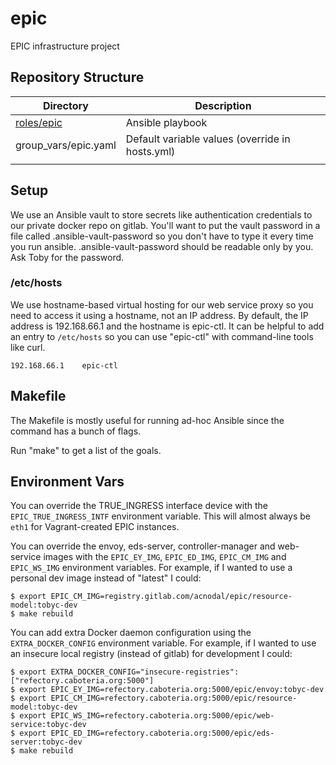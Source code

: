 # epic

EPIC infrastructure project

## Repository Structure

| Directory              | Description                                     |
| ---------------------- | -----------------------------------------       |
| [roles/epic](roles/epic) | Ansible playbook                                |
| group_vars/epic.yaml    | Default variable values (override in hosts.yml) |
|                        |                                                 |

## Setup

We use an Ansible vault to store secrets like authentication
credentials to our private docker repo on gitlab. You'll want to put
the vault password in a file called .ansible-vault-password so you
don't have to type it every time you run
ansible. .ansible-vault-password should be readable only by you. Ask
Toby for the password.

### /etc/hosts

We use hostname-based virtual hosting for our web service proxy so you need to access it using a hostname, not an IP address.
By default, the IP address is 192.168.66.1 and the hostname is epic-ctl.
It can be helpful to add an entry to `/etc/hosts` so you can use "epic-ctl" with command-line tools like curl.

```
192.168.66.1    epic-ctl
```

## Makefile

The Makefile is mostly useful for running ad-hoc Ansible since the
command has a bunch of flags.

Run "make" to get a list of the goals.

## Environment Vars

You can override the TRUE_INGRESS interface device with the ```EPIC_TRUE_INGRESS_INTF```
environment variable. This will almost always be ```eth1``` for
Vagrant-created EPIC instances.

You can override the envoy, eds-server, controller-manager and
web-service images with the ```EPIC_EY_IMG```, ```EPIC_ED_IMG```,
```EPIC_CM_IMG``` and ```EPIC_WS_IMG``` environment variables. For
example, if I wanted to use a personal dev image instead of "latest" I
could:

```
$ export EPIC_CM_IMG=registry.gitlab.com/acnodal/epic/resource-model:tobyc-dev
$ make rebuild
```

You can add extra Docker daemon configuration using the
```EXTRA_DOCKER_CONFIG``` environment variable. For example, if I
wanted to use an insecure local registry (instead of gitlab) for
development I could:

```
$ export EXTRA_DOCKER_CONFIG="insecure-registries": ["refectory.caboteria.org:5000"]
$ export EPIC_EY_IMG=refectory.caboteria.org:5000/epic/envoy:tobyc-dev
$ export EPIC_CM_IMG=refectory.caboteria.org:5000/epic/resource-model:tobyc-dev
$ export EPIC_WS_IMG=refectory.caboteria.org:5000/epic/web-service:tobyc-dev
$ export EPIC_ED_IMG=refectory.caboteria.org:5000/epic/eds-server:tobyc-dev
$ make rebuild
```
